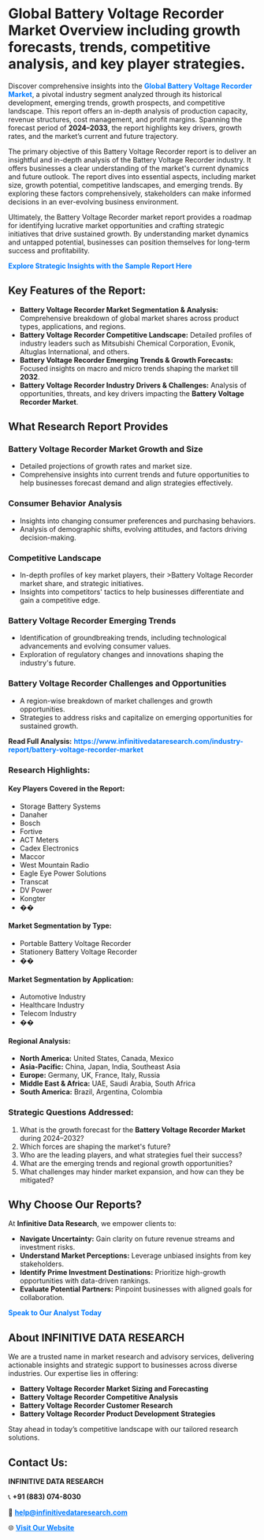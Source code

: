 <h1>Global Battery Voltage Recorder Market Overview including growth forecasts, trends, competitive analysis, and key player strategies.</h1>
<p>
Discover comprehensive insights into the 
<a href="https://www.infinitivedataresearch.com/industry-report/battery-voltage-recorder-market" rel="dofollow" style="color: #007BFF; text-decoration: none;"><strong>Global Battery Voltage Recorder Market</strong></a>, a pivotal industry segment analyzed through its historical development, emerging trends, growth prospects, and competitive landscape. This report offers an in-depth analysis of production capacity, revenue structures, cost management, and profit margins. Spanning the forecast period of <strong>2024–2033</strong>, the report highlights key drivers, growth rates, and the market’s current and future trajectory.
</p>
<p>
The primary objective of this Battery Voltage Recorder report is to deliver an insightful and in-depth analysis of the Battery Voltage Recorder industry. It offers businesses a clear understanding of the market's current dynamics and future outlook. The report dives into essential aspects, including market size, growth potential, competitive landscapes, and emerging trends. By exploring these factors comprehensively, stakeholders can make informed decisions in an ever-evolving business environment.
</p>
<p>
Ultimately, the Battery Voltage Recorder market report provides a roadmap for identifying lucrative market opportunities and crafting strategic initiatives that drive sustained growth. By understanding market dynamics and untapped potential, businesses can position themselves for long-term success and profitability.
</p>
<p>
<a href="https://www.infinitivedataresearch.com/request-sample/reportId=107844" style="color: #007BFF; text-decoration: none;"><strong>Explore Strategic Insights with the Sample Report Here</strong></a>
</p>

<h2>Key Features of the Report:</h2>
<ul>
<li><strong>Battery Voltage Recorder Market Segmentation & Analysis:</strong> Comprehensive breakdown of global market shares across product types, applications, and regions.</li>
<li><strong>Battery Voltage Recorder Competitive Landscape:</strong> Detailed profiles of industry leaders such as Mitsubishi Chemical Corporation, Evonik, Altuglas International, and others.</li>
<li><strong>Battery Voltage Recorder Emerging Trends & Growth Forecasts:</strong> Focused insights on macro and micro trends shaping the market till <strong>2032</strong>.</li>
<li><strong>Battery Voltage Recorder Industry Drivers & Challenges:</strong> Analysis of opportunities, threats, and key drivers impacting the <strong>Battery Voltage Recorder Market</strong>.</li>
</ul>

<h2>What Research Report Provides</h2>
<h3>Battery Voltage Recorder Market Growth and Size</h3>
<ul>
<li>Detailed projections of growth rates and market size.</li>
<li>Comprehensive insights into current trends and future opportunities to help businesses forecast demand and align strategies effectively.</li>
</ul>

<h3>Consumer Behavior Analysis</h3>
<ul>
<li>Insights into changing consumer preferences and purchasing behaviors.</li>
<li>Analysis of demographic shifts, evolving attitudes, and factors driving decision-making.</li>
</ul>

<h3>Competitive Landscape</h3>
<ul>
<li>In-depth profiles of key market players, their >Battery Voltage Recorder market share, and strategic initiatives.</li>
<li>Insights into competitors' tactics to help businesses differentiate and gain a competitive edge.</li>
</ul>

<h3>Battery Voltage Recorder Emerging Trends</h3>
<ul>
<li>Identification of groundbreaking trends, including technological advancements and evolving consumer values.</li>
<li>Exploration of regulatory changes and innovations shaping the industry's future.</li>
</ul>

<h3>Battery Voltage Recorder Challenges and Opportunities</h3>
<ul>
<li>A region-wise breakdown of market challenges and growth opportunities.</li>
<li>Strategies to address risks and capitalize on emerging opportunities for sustained growth.</li>
</ul>
<p><strong>Read Full Analysis:</strong> <a href="https://www.infinitivedataresearch.com/industry-report/battery-voltage-recorder-market" rel="dofollow" style="color: #007BFF; text-decoration: none;"><strong>https://www.infinitivedataresearch.com/industry-report/battery-voltage-recorder-market</strong></a></p>
<h3>Research Highlights:</h3>
<h4>Key Players Covered in the Report:</h4>
<ul><li>Storage Battery Systems</li><li>Danaher</li><li>Bosch</li><li>Fortive</li><li>ACT Meters</li><li>Cadex Electronics</li><li>Maccor</li><li>West Mountain Radio</li><li>Eagle Eye Power Solutions</li><li>Transcat</li><li>DV Power</li><li>Kongter</li><li>��</li></ul>
<h4>Market Segmentation by Type:</h4>
<ul><li>Portable Battery Voltage Recorder</li><li>Stationery Battery Voltage Recorder</li><li>��</li></ul>
<h4>Market Segmentation by Application:</h4>
<ul><li>Automotive Industry</li><li>Healthcare Industry</li><li>Telecom Industry</li><li>��</li></ul>

<h4>Regional Analysis:</h4>
<ul>
<li><strong>North America:</strong> United States, Canada, Mexico</li>
<li><strong>Asia-Pacific:</strong> China, Japan, India, Southeast Asia</li>
<li><strong>Europe:</strong> Germany, UK, France, Italy, Russia</li>
<li><strong>Middle East & Africa:</strong> UAE, Saudi Arabia, South Africa</li>
<li><strong>South America:</strong> Brazil, Argentina, Colombia</li>
</ul>

<h3>Strategic Questions Addressed:</h3>
<ol>
<li>What is the growth forecast for the <strong>Battery Voltage Recorder Market</strong> during 2024–2032?</li>
<li>Which forces are shaping the market's future?</li>
<li>Who are the leading players, and what strategies fuel their success?</li>
<li>What are the emerging trends and regional growth opportunities?</li>
<li>What challenges may hinder market expansion, and how can they be mitigated?</li>
</ol>

<h2>Why Choose Our Reports?</h2>
<p>At <strong>Infinitive Data Research</strong>, we empower clients to:</p>
<ul>
<li><strong>Navigate Uncertainty:</strong> Gain clarity on future revenue streams and investment risks.</li>
<li><strong>Understand Market Perceptions:</strong> Leverage unbiased insights from key stakeholders.</li>
<li><strong>Identify Prime Investment Destinations:</strong> Prioritize high-growth opportunities with data-driven rankings.</li>
<li><strong>Evaluate Potential Partners:</strong> Pinpoint businesses with aligned goals for collaboration.</li>
</ul>
<p><a href="https://www.infinitivedataresearch.com/industry-report/battery-voltage-recorder-market" rel="dofollow" style="color: #007BFF; text-decoration: none;"><strong>Speak to Our Analyst Today</strong></a></p>

<h2>About INFINITIVE DATA RESEARCH</h2>
<p>We are a trusted name in market research and advisory services, delivering actionable insights and strategic support to businesses across diverse industries. Our expertise lies in offering:</p>
<ul>
<li><strong>Battery Voltage Recorder Market Sizing and Forecasting</strong></li>
<li><strong>Battery Voltage Recorder Competitive Analysis</strong></li>
<li><strong>Battery Voltage Recorder Customer Research</strong></li>
<li><strong>Battery Voltage Recorder Product Development Strategies</strong></li>
</ul>
<p>Stay ahead in today’s competitive landscape with our tailored research solutions.</p>

<h2>Contact Us:</h2>
<p><strong>INFINITIVE DATA RESEARCH</strong></p>
<p>📞 <strong>+91 (883) 074-8030</strong></p>
<p>📧 <strong><a href="mailto:help@infinitivedataresearch.com" style="color: #007BFF;">help@infinitivedataresearch.com</a></strong></p>
<p>🌐 <strong><a href="https://www.infinitivedataresearch.com" rel="dofollow" style="color: #007BFF;">Visit Our Website</a></strong></p>